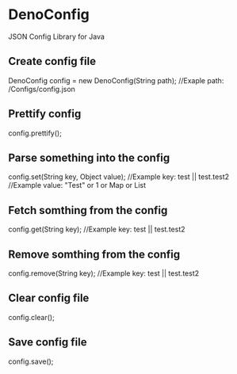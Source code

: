 # DenoConfig
JSON Config Library for Java

## Create config file
DenoConfig config = new DenoConfig(String path);
//Exaple path: /Configs/config.json

## Prettify config
config.prettify();

## Parse something into the config
config.set(String key, Object value);
//Example key: test || test.test2
//Example value: "Test" or 1 or Map or List

## Fetch somthing from the config
config.get(String key);
//Example key: test || test.test2

## Remove somthing from the config
config.remove(String key);
//Example key: test || test.test2

## Clear config file
config.clear();

## Save config file
config.save();
